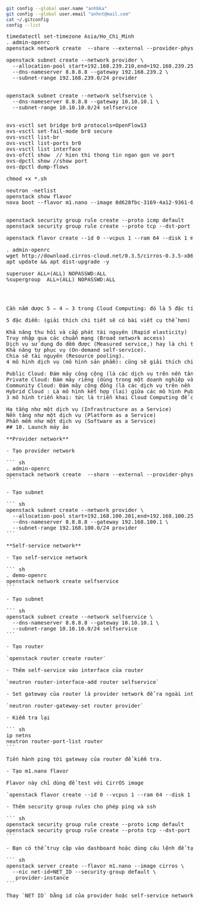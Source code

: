 ``` sh
git config --global user.name "anhbka"
git config --global user.email "anhnt@mail.com"
cat ~/.gitconfig
config --list
```



<pre>timedatectl set-timezone Asia/Ho_Chi_Minh
. admin-openrc
openstack network create  --share --external --provider-physical-network provider --provider-network-type flat provider

openstack subnet create --network provider \
  --allocation-pool start=192.168.239.210,end=192.168.239.250 \
  --dns-nameserver 8.8.8.8 --gateway 192.168.239.2 \
  --subnet-range 192.168.239.0/24 provider

  
openstack subnet create --network selfservice \
  --dns-nameserver 8.8.8.8 --gateway 10.10.10.1 \
  --subnet-range 10.10.10.0/24 selfservice  


ovs-vsctl set bridge br0 protocols=OpenFlow13
ovs-vsctl set-fail-mode br0 secure
ovs-vsctl list-br
ovs-vsctl list-ports br0
ovs-vsctl list interface
ovs-ofctl show  // hien thi thong tin ngan gon ve port
ovs-dpctl show //show port
ovs-dpctl dump-flows  

chmod +x *.sh
  
neutron -netlist
openstack show flavor
nova boot --flavor m1.nano --image 0d628fbc-3169-4a12-9361-664119a06b7c  --nic net-id=5f54b578-01a2-4d9f-acf0-faaf926f832e  --availability-zone nova:compute1 vm03  
  
 
openstack security group rule create --proto icmp default
openstack security group rule create --proto tcp --dst-port 22 default
  
openstack flavor create --id 0 --vcpus 1 --ram 64 --disk 1 m1.nano

. admin-openrc
wget http://download.cirros-cloud.net/0.3.5/cirros-0.3.5-x86_64-disk.img
apt update && apt dist-upgrade -y

superuser ALL=(ALL) NOPASSWD:ALL
%supergroup  ALL=(ALL) NOPASSWD:ALL



</pre>
<pre>Cần nắm dược 5 – 4 – 3 trong Cloud Computing: đó là 5 đặc tính, 4 mô hình dịch vụ và 3 mô hình triển khai.

5 đặc điểm: (giải thích chi tiết sẽ có bài viết cụ thể hơn)

Khả năng thu hồi và cấp phát tài nguyên (Rapid elasticity)
Truy nhập qua các chuẩn mạng (Broad network access)
Dịch vụ sử dụng đo đếm được (Measured service,) hay là chi trả theo mức độ sử dụng pay as you go.
Khả năng tự phục vụ (On-demand self-service).
Chia sẻ tài nguyên (Resource pooling).
4 mô hình dịch vụ (mô hình sản phẩm): cũng sẽ giải thích chi tiết hơn trong bài viết cụ thể

Public Cloud: Đám mây công cộng (là các dịch vụ trên nền tảng Cloud Computing để cho các cá nhân và tổ chức thuê, họ dùng chung tài nguyên).
Private Cloud: Đám mây riêng (dùng trong một doanh nghiệp và không chia sẻ với người dùng ngoài doanh nghiệp đó)
Community Cloud: Đám mây cộng đồng (là các dịch vụ trên nền tảng Cloud computing do các công ty cùng hợp tác xây dựng và cung cấp các dịch vụ cho cộng đồng. Tôi cũng chưa rõ FB có phải là một dạng này không, cần xác nhận lại.
Hybrid Cloud : Là mô hình kết hợp (lai) giữa các mô hình Public Cloud và Private Cloud (không rõ có Community Cloud nữa không … :D)
3 mô hình triển khai: tức là triển khai Cloud Computing để cung cấp:

Hạ tầng như một dịch vụ (Infrastructure as a Service)
Nền tảng như một dịch vụ (Platform as a Service)
Phần mềm như một dịch vụ (Software as a Service)
## 10. Launch máy ảo

**Provider network**

- Tạo provider network

``` sh
. admin-openrc
openstack network create  --share --external --provider-physical-network provider --provider-network-type flat provider
```

- Tạo subnet

``` sh
openstack subnet create --network provider \
  --allocation-pool start=192.168.100.201,end=192.168.100.250 \
  --dns-nameserver 8.8.8.8 --gateway 192.168.100.1 \
  --subnet-range 192.168.100.0/24 provider
```

**Self-service network**

- Tạo self-service network

``` sh
. demo-openrc
openstack network create selfservice
```

- Tạo subnet

``` sh
openstack subnet create --network selfservice \
  --dns-nameserver 8.8.8.8 --gateway 10.10.10.1 \
  --subnet-range 10.10.10.0/24 selfservice
```

- Tạo router

`openstack router create router`

- Thêm self-service vào interface của router

`neutron router-interface-add router selfservice`

- Set gateway của router là provider network để ra ngoài internet

`neutron router-gateway-set router provider`

- Kiểm tra lại

``` sh
ip netns
neutron router-port-list router
```

Tiến hành ping tới gateway của router để kiểm tra.

- Tạo m1.nano flavor

Flavor này chỉ dùng để test với CirrOS image

`openstack flavor create --id 0 --vcpus 1 --ram 64 --disk 1 m1.nano`

- Thêm security group rules cho phép ping và ssh

``` sh
openstack security group rule create --proto icmp default
openstack security group rule create --proto tcp --dst-port 22 default
```

- Bạn có thể truy cập vào dashboard hoặc dùng câu lệnh để tạo máy ảo

``` sh
openstack server create --flavor m1.nano --image cirros \
  --nic net-id=NET_ID --security-group default \
   provider-instance
```

Thay `NET_ID` bằng id của provider hoặc self-service network.
</pre>



